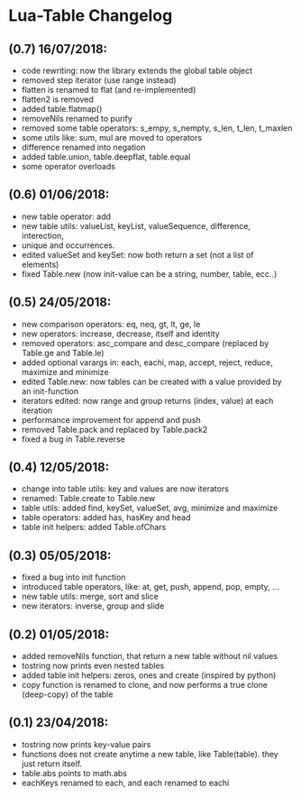 # Lua-Table Changelog

## (0.7) 16/07/2018:
- code rewriting: now the library extends the global table object
- removed step iterator (use range instead)
- flatten is renamed to flat (and re-implemented)
- flatten2 is removed
- added table.flatmap()
- removeNils renamed to purify
- removed some table operators: s_empy, s_nempty, s_len, t_len, t_maxlen
- some utils like: sum, mul are moved to operators
- difference renamed into negation
- added table.union, table.deepflat, table.equal
- some operator overloads

## (0.6) 01/06/2018:
- new table operator: add
- new table utils: valueList, keyList, valueSequence, difference, interection, 
- unique and occurrences.
- edited valueSet and keySet: now both return a set (not a list of elements)
- fixed Table.new (now init-value can be a string, number, table, ecc..)

## (0.5) 24/05/2018:
- new comparison operators: eq, neq, gt, lt, ge, le 
- new operators: increase, decrease, itself and identity
- removed operators: asc_compare and desc_compare (replaced by Table.ge and Table.le)
- added optional varargs in: each, eachi, map, accept, reject, reduce, maximize and minimize
- edited Table.new: now tables can be created with a value provided by an init-function 
- iterators edited: now range and group returns (index, value) at each iteration
- performance improvement for append and push
- removed Table.pack and replaced by Table.pack2
- fixed a bug in Table.reverse

## (0.4) 12/05/2018:
- change into table utils: key and values are now iterators
- renamed: Table.create to Table.new
- table utils: added find, keySet, valueSet, avg, minimize and maximize
- table operators: added has, hasKey and head
- table init helpers: added Table.ofChars

## (0.3) 05/05/2018:
- fixed a bug into init function 
- introduced table operators, like: at, get, push, append, pop, empty, ...
- new table utils: merge, sort and slice
- new iterators: inverse, group and slide

## (0.2) 01/05/2018:
- added removeNils function, that return a new table without nil values
- tostring now prints even nested tables
- added table init helpers: zeros, ones and create (inspired by python)
- copy function is renamed to clone, and now performs a true clone (deep-copy) of the table

## (0.1) 23/04/2018:
- tostring now prints key-value pairs
- functions does not create anytime a new table, like Table(table). they just return itself.
- table.abs points to math.abs
- eachKeys renamed to each, and each renamed to eachi